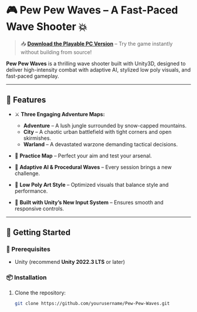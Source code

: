 # 🎮 Pew Pew Waves – A Fast-Paced Wave Shooter 💥

> 📥 **[Download the Playable PC Version](https://dev.to/shivakant_kurmi_2025/building-a-unity-vr-game-for-my-university-exhibition-pew-pew-waves-3921)** – Try the game instantly without building from source!

**Pew Pew Waves** is a thrilling wave shooter built with Unity3D, designed to deliver high-intensity combat with adaptive AI, stylized low poly visuals, and fast-paced gameplay.

---

## 🌟 Features

- ⚔️ **Three Engaging Adventure Maps:**
  - **Adventure** – A lush jungle surrounded by snow-capped mountains.
  - **City** – A chaotic urban battlefield with tight corners and open skirmishes.
  - **Warland** – A devastated warzone demanding tactical decisions.

- 🎯 **Practice Map** – Perfect your aim and test your arsenal.

- 🤖 **Adaptive AI & Procedural Waves** – Every session brings a new challenge.

- 🎨 **Low Poly Art Style** – Optimized visuals that balance style and performance.

- 🧠 **Built with Unity’s New Input System** – Ensures smooth and responsive controls.

---

## 🚀 Getting Started

### 🔧 Prerequisites

- Unity (recommend **Unity 2022.3 LTS** or later)

### 📦 Installation

1. Clone the repository:
   ```bash
   git clone https://github.com/yourusername/Pew-Pew-Waves.git
